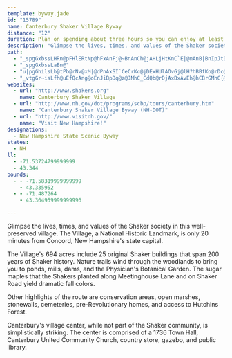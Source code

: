```yaml
---
template: byway.jade
id: "15789"
name: Canterbury Shaker Village Byway
distance: "12"
duration: Plan on spending about three hours so you can enjoy at least some things.
description: "Glimpse the lives, times, and values of the Shaker society in this well-preserved village. The Village, a National Historic Landmark, is only 20 minutes from Concord, New Hampshire's state capital."
path: 
  - "_spgGxbssLHRn@pFHlERtNp@hFxAnFj@~BnAnCh@jAHLjHtKnC`E|@nAnB|BnIpJtDxGRbCCh@IjFErBd@pHXxEDbH_@pFq@rFeCjHg@bCQx@PPEhDcBhIqApQY~DSfCNvGBLbA~HJ`Ah@xJ@lCBfNBbFMzF"
  - "_spgGxbssLaBn@"
  - "u|pgGhilsLh@tPb@rNv@xM|@dPnAxSI`CeCrKc@jDExHUlAOvGj@lH?hBBfKo@rDc@dCAbBCpCdAlERxAPnAp@vSDnAfCxI"
  - "_vtgGr~isLfh@uEfQcAng@oEnJiBpDq@z@JMhC_CdQb@rDjAxBxAvEh@hCBrGMhC{@~P?N@v@b@vN"
websites: 
  - url: "http://www.shakers.org"
    name: Canterbury Shaker Village
  - url: "http://www.nh.gov/dot/programs/scbp/tours/canterbury.htm"
    name: "Canterbury Shaker Village Byway (NH-DOT)"
  - url: "http://www.visitnh.gov/"
    name: "Visit New Hampshire!"
designations: 
  - New Hampshire State Scenic Byway
states: 
  - NH
ll: 
  - -71.53724799999999
  - 43.344
bounds: 
  - - -71.58319999999999
    - 43.335952
  - - -71.487264
    - 43.364959999999996

---
```


Glimpse the lives, times, and values of the Shaker society in this well-preserved village. The Village, a National Historic Landmark, is only 20 minutes from Concord, New Hampshire's state capital.

The Village's 694 acres include 25 original Shaker buildings that span 200 years of Shaker history. Nature trails wind through the woodlands to bring you to ponds, mills, dams, and the Physician's Botanical Garden. The sugar maples that the Shakers planted along Meetinghouse Lane and on Shaker Road yield dramatic fall colors.

Other highlights of the route are conservation areas, open marshes, stonewalls, cemeteries, pre-Revolutionary homes, and access to Hutchins Forest.

Canterbury's village center, while not part of the Shaker community, is simplistically striking. The center is comprised of a 1736 Town Hall, Canterbury United Community Church, country store, gazebo, and public library.